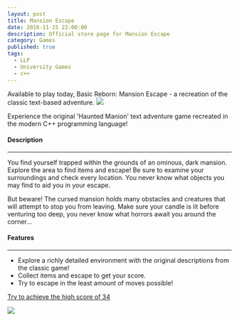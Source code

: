 ```yaml
---
layout: post
title: Mansion Escape
date: 2018-11-15 22:00:00
description: Official store page for Mansion Escape
category: Games
published: true
tags:
  - LLP
  - University Games
  - c++
---
```

Available to play today, Basic Reborn: Mansion Escape - a recreation of the classic text-based adventure.
<img src ="{{ site.baseurl }}/img/basic_reborn.png">

Experience the original 'Haunted Manion' text adventure game recreated in the modern C++ programming language!

#### Description ####
---

You find yourself trapped within the grounds of an ominous, dark mansion. Explore the area to find items and escape! 
Be sure to examine your surroundings and check every location. You never know what objects you may find to aid you in your escape.

But beware! The cursed mansion holds many obstacles and creatures that will attempt to stop you from leaving. Make sure your candle is lit before venturing too deep, you never know what horrors await you around the corner...

#### Features ####
---

<ul>
	<li>Explore a richly detailed environment with the original descriptions from the classic game!</li>
	<li>Collect items and escape to get your score.</li>
	<li>Try to escape in the least amount of moves possible!</li>
</ul>

<u>Try to achieve the high score of 34</u>

<img src ="{{ site.baseurl }}/img/mansion_escape.png">